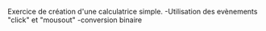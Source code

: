 Exercice de création d'une calculatrice simple.
-Utilisation des evènements "click" et "mousout"
-conversion binaire
